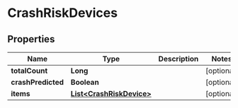 

# CrashRiskDevices


## Properties

| Name | Type | Description | Notes |
|------------ | ------------- | ------------- | -------------|
|**totalCount** | **Long** |  |  [optional] |
|**crashPredicted** | **Boolean** |  |  [optional] |
|**items** | [**List&lt;CrashRiskDevice&gt;**](CrashRiskDevice.md) |  |  [optional] |




